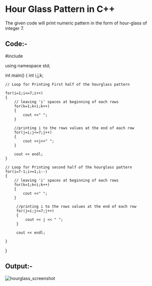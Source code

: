 # Hour Glass Pattern in C++ 

The given code will print numeric pattern in the form of hour-glass of integer 7.

## Code:-

#include <iostream>

using namespace std;

int main()
{
    int i,j,k;

    // Loop for Printing First half of the hourglass pattern

    for(i=1;i<=7;i++)
    {
        // leaving 'i' spaces at beginning of each rows
        for(k=1;k<i;k++)
        {
            cout <<" ";
        }

        //printing i to the rows values at the end of each row
        for(j=i;j<=7;j++)
        {
            cout <<j<<" ";
        }

        cout << endl;
    }

    // Loop for Printing second half of the hourglass pattern
    for(i=7-1;i>=1;i--)
    {
        // leaving 'i' spaces at beginning of each rows
        for(k=1;k<i;k++)
        {
            cout <<" ";
        }

         //printing i to the rows values at the end of each row
         for(j=i;j<=7;j++)
         {
             cout << j << " ";
         }

         cout << endl;

    }
}

## Output:-
![hourglass_screenshot](https://user-images.githubusercontent.com/54000745/99625295-f1aa7900-2a55-11eb-89f2-2ee787c204cd.JPG)





